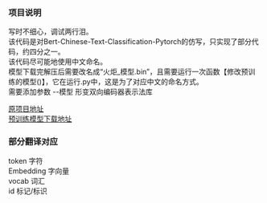 ### 项目说明
写时不细心，调试两行泪。\
该代码是对Bert-Chinese-Text-Classification-Pytorch的仿写，只实现了部分代码，约四分之一。\
该代码尽可能地使用中文命名。\
模型下载完解压后需要改名成“火炬_模型.bin”，且需要运行一次函数【修改预训练的模型()】，它在运行.py中，这是为了对应中文的命名方式。\
需要添加参数 --模型 形变双向编码器表示法库

[原项目地址](https://github.com/649453932/Bert-Chinese-Text-Classification-Pytorch)\
[预训练模型下载地址](https://github.com/649453932/Bert-Chinese-Text-Classification-Pytorch#%E9%A2%84%E8%AE%AD%E7%BB%83%E8%AF%AD%E8%A8%80%E6%A8%A1%E5%9E%8B)

### 部分翻译对应
token   字符\
Embedding   字向量\
vocab   词汇\
id  标记/标识